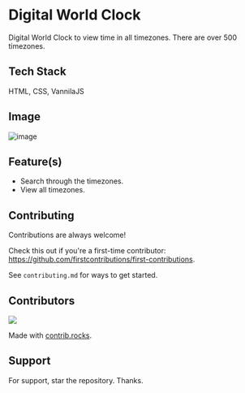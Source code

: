 
# Digital World Clock

Digital World Clock to view time in all timezones. There are over 500 timezones.





## Tech Stack

HTML, CSS, VannilaJS

## Image

![image](https://user-images.githubusercontent.com/95668340/201287276-ac096ffc-45e4-4902-b410-233157622739.png)



## Feature(s)

- Search through the timezones.
- View all timezones.
## Contributing

Contributions are always welcome!

Check this out if you're a first-time contributor: https://github.com/firstcontributions/first-contributions.

See `contributing.md` for ways to get started.

## Contributors

<a href="https://github.com/dapoadedire/digital-world-clock/graphs/contributors">
  <img src="https://contrib.rocks/image?repo=dapoadedire/digital-world-clock" />
</a>

Made with [contrib.rocks](https://contrib.rocks).


## Support

For support, star the repository. Thanks.



